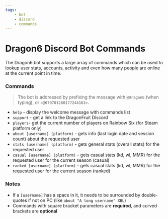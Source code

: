 ```yaml
---
tags:
    - bot
    - discord
    - commands
---
```


# Dragon6 Discord Bot Commands
The Dragon6 bot supports a large array of commands which can be used to lookup user stats, accounts, activity and even how many people are online at the current point in time.

### Commands
> The bot is addressed by prefixing the message with `@Dragon6` (when typing), or `<@679701260177244163>`.

- `help` - display the welcome message with commands list
- `support` - get a link to the DragonFruit Discord
- `players`- get the current number of players on Rainbow Six (for Steam platform only)
- `about [username] (platform)` - gets info (last login date and session count) about the requested user
- `stats [username] (platform)` - gets general stats (overall stats) for the requested user
- `casual [username] (platform)` - gets casual stats (kd, wl, MMR) for the requested user for the current season (casual)
- `ranked [username] (platform)` - gets casual stats (kd, wl, MMR) for the requested user for the current season (ranked)

### Notes

- If a `[username]` has a space in it, it needs to be surrounded by double-quotes if not on PC (like `about "A long username" XBL`)
- Commands with square bracket parameters are **required**, and curved brackets are **optional**